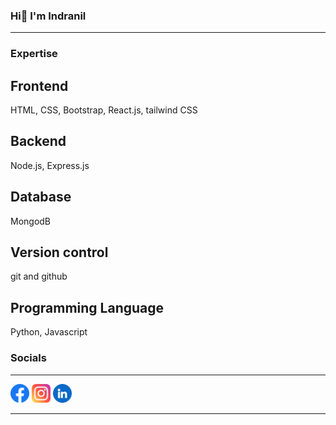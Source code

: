 ### Hi👋 I'm Indranil

<!--
**Indra-photon/Indra-photon** is a ✨ _special_ ✨ repository because its `README.md` (this file) appears on your GitHub profile.

Here are some ideas to get you started:

- 🔭 I’m currently working on ...
- 🌱 I’m currently learning ...
- 👯 I’m looking to collaborate on ...
- 🤔 I’m looking for help with ...
- 💬 Ask me about ...
- 📫 How to reach me: ...
- 😄 Pronouns: ...
- ⚡ Fun fact: ...
-->
<hr>
<h3><b>Expertise</b></h3>
<h2>Frontend</h2>
<p>HTML, CSS, Bootstrap, React.js, tailwind CSS</p>
<h2>Backend</h2>
<p>Node.js, Express.js</p>
<h2>Database</h2>
<p>MongodB</p>
<h2>Version control</h2>
<p>git and github</p>
<h2>Programming Language</h2>
<p>Python, Javascript</p>

<h3><b>Socials</b></h3>
<hr>
<a href = "https://www.facebook.com/indranil.maiti.564/"><img src="facebook.png" height = 30px width = 30px></a>
<a href = "https://www.instagram.com/indra_lone_wolf/"><img src="instagram.png" height = 30px width = 30px></a>
<a href = "https://www.linkedin.com/in/indranil-maiti-b56967228/"><img src="linkedin.png" height = 30px width = 30px></a>
<hr>
